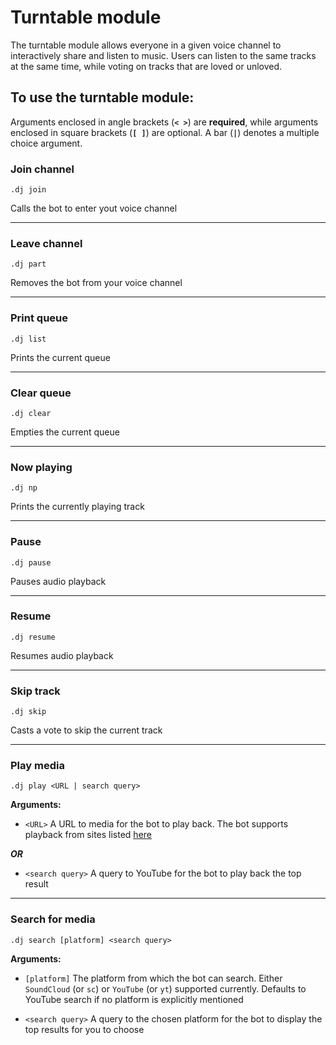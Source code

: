 # Turntable module

The turntable module allows everyone in a given voice channel to interactively share and listen to music. Users can listen to the same tracks at the same time, while voting on tracks that are loved or unloved.

## To use the turntable module:

Arguments enclosed in angle brackets (**`< >`**) are **required**, while arguments enclosed in square brackets (**`[ ]`**) are optional. A bar (**`|`**) denotes a multiple choice argument.

### Join channel

```
.dj join
```

Calls the bot to enter yout voice channel

---

### Leave channel

```
.dj part
```

Removes the bot from your voice channel

---

### Print queue

```
.dj list
```

Prints the current queue

---

### Clear queue

```
.dj clear
```

Empties the current queue

---

### Now playing

```
.dj np
```

Prints the currently playing track

---

### Pause

```
.dj pause
```

Pauses audio playback

---

### Resume

```
.dj resume
```

Resumes audio playback

---

### Skip track

```
.dj skip
```

Casts a vote to skip the current track

---

### Play media

```
.dj play <URL | search query>
```

**Arguments:**

* `<URL>` A URL to media for the bot to play back. The bot supports playback from sites listed [here](http://rg3.github.io/youtube-dl/supportedsites.html)

***OR***

* `<search query>` A query to YouTube for the bot to play back the top result

---

### Search for media

```
.dj search [platform] <search query>
```

**Arguments:**

* `[platform]` The platform from which the bot can search. Either `SoundCloud` (or `sc`) or `YouTube` (or `yt`) supported currently. Defaults to YouTube search if no platform is explicitly mentioned

* `<search query>` A query to the chosen platform for the bot to display the top results for you to choose